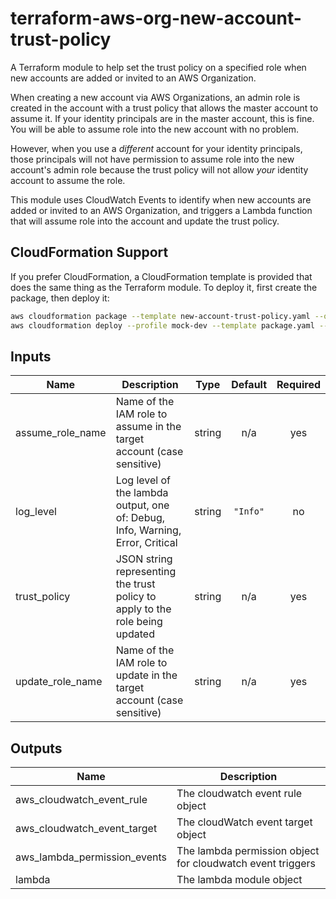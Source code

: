 # terraform-aws-org-new-account-trust-policy

A Terraform module to help set the trust policy on a specified role when new
accounts are added or invited to an AWS Organization.

When creating a new account via AWS Organizations, an admin role is created in
the account with a trust policy that allows the master account to assume it. If
your identity principals are in the master account, this is fine. You will be
able to assume role into the new account with no problem.

However, when you use a _different_ account for your identity principals, those
principals will not have permission to assume role into the new account's admin
role because the trust policy will not allow _your_ identity account to assume
the role.

This module uses CloudWatch Events to identify when new accounts are added or
invited to an AWS Organization, and triggers a Lambda function that will
assume role into the account and update the trust policy.

## CloudFormation Support

If you prefer CloudFormation, a CloudFormation template is provided that does
the same thing as the Terraform module. To deploy it, first create the package,
then deploy it:

```bash
aws cloudformation package --template new-account-trust-policy.yaml --output-template-file package.yaml --s3-bucket <your-s3-bucket>
aws cloudformation deploy --profile mock-dev --template package.yaml --capabilities CAPABILITY_IAM --stack-name <stack-name> --parameter-overrides AssumeRoleName=<role-to-assume> UpdateRoleName=<role-to-update> TrustPolicy=<trust-policy-to-apply>
```

## Inputs

| Name | Description | Type | Default | Required |
|------|-------------|:----:|:-----:|:-----:|
| assume\_role\_name | Name of the IAM role to assume in the target account \(case sensitive\) | string | n/a | yes |
| log\_level | Log level of the lambda output, one of: Debug, Info, Warning, Error, Critical | string | `"Info"` | no |
| trust\_policy | JSON string representing the trust policy to apply to the role being updated | string | n/a | yes |
| update\_role\_name | Name of the IAM role to update in the target account \(case sensitive\) | string | n/a | yes |

## Outputs

| Name | Description |
|------|-------------|
| aws\_cloudwatch\_event\_rule | The cloudwatch event rule object |
| aws\_cloudwatch\_event\_target | The cloudWatch event target object |
| aws\_lambda\_permission\_events | The lambda permission object for cloudwatch event triggers |
| lambda | The lambda module object |

